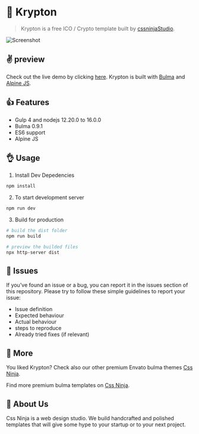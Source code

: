 # 👋 Krypton

> Krypton is a free ICO / Crypto template built by [cssninjaStudio](https://cssninja.io).

![Screenshot](https://media.cssninja.io/products/krypton/product.png "Krypton")

## ✌️ preview

Check out the live demo by clicking [here](https://cssninjastudio.github.io/krypton/).
Krypton is built with [Bulma](https://bulma.io) and [Alpine JS](https://github.com/alpinejs/alpine).

## 👍 Features

- Gulp 4 and nodejs 12.20.0 to 16.0.0
- Bulma 0.9.1
- ES6 support
- Alpine JS

## 👌 Usage

1. Install Dev Depedencies

```sh
npm install
```

2. To start development server

```sh
npm run dev
```

3. Build for production

```sh
# build the dist folder
npm run build

# preview the builded files
npx http-server dist
```

## 🍔 Issues

If you've found an issue or a bug, you can report it in the issues section of this repository.
Please try to follow these simple guidelines to report your issue:

- Issue definition
- Expected behaviour
- Actual behaviour
- steps to reproduce
- Already tried fixes (if relevant)

## 🎉 More

You liked Krypton? Check also our other premium Envato bulma themes [Css Ninja](https://cssninja.io/themes).

Find more premium bulma templates on [Css Ninja](https://cssninja.io/category/all).

## 🚀 About Us

Css Ninja is a web design studio. We build handcrafted and polished templates that will give some hype to your startup or to your next project.
